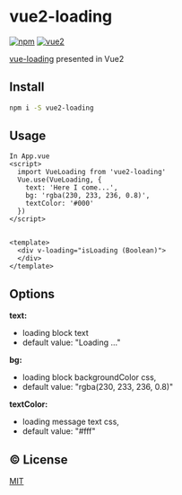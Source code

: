 # vue2-loading
 


[![npm](https://img.shields.io/npm/v/vue2-loading.svg)](https://www.npmjs.com/package/vue2-loading)
[![vue2](https://img.shields.io/badge/vue-2.x-brightgreen.svg)](https://vuejs.org/)

[vue-loading](https://github.com/Coffcer/vue-loading) presented in Vue2

## Install
```bash
npm i -S vue2-loading
```

## Usage
```vue
In App.vue
<script>
  import VueLoading from 'vue2-loading'
  Vue.use(VueLoading, {
    text: 'Here I come...',
    bg: 'rgba(230, 233, 236, 0.8)',
    textColor: '#000'
  })
</script>


<template>
  <div v-loading="isLoading (Boolean)"> 
  </div>
</template>
```

## Options

**text:**  
* loading block text
* default value: "Loading ..."
 
**bg:** 
* loading block backgroundColor css, 
* default value: "rgba(230, 233, 236, 0.8)"

**textColor:** 
* loading message text css, 
* default value: "#fff"

## :copyright: License

[MIT](http://opensource.org/licenses/MIT)

